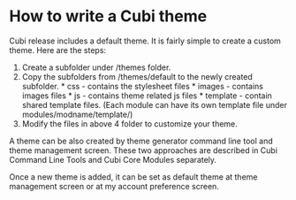 # How to write a Cubi theme #

Cubi release includes a default theme. It is fairly simple to create a custom theme. Here are the steps:
  1. Create a subfolder under /themes folder.
  1. Copy the subfolders from /themes/default to the newly created subfolder.
    * css - contains the stylesheet files
    * images - contains images files
    * js - contains theme related js files
    * template - contain shared template files. (Each module can have its own template file under modules/modname/template/)
  1. Modify the files in above 4 folder to customize your theme.

A theme can be also created by theme generator command line tool and theme management screen. These two approaches are described in Cubi Command Line Tools and Cubi Core Modules separately.

Once a new theme is added, it can be set as default theme at theme management screen or at my account preference screen.